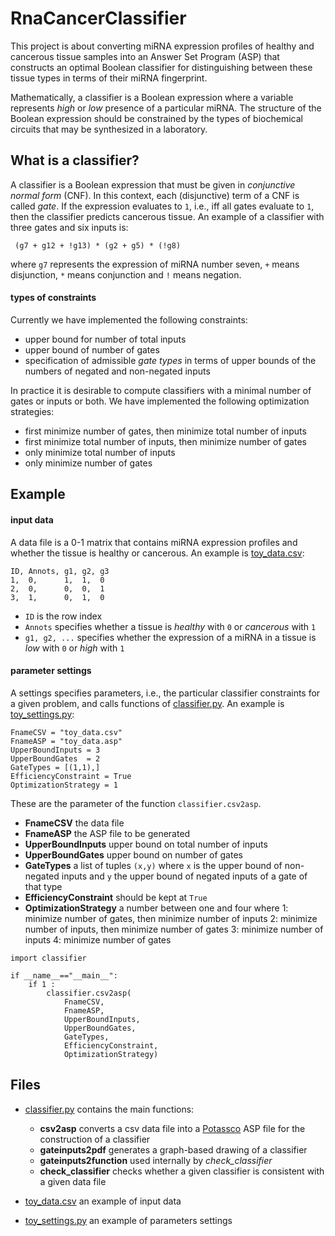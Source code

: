# RnaCancerClassifier
This project is about converting miRNA expression profiles of healthy and cancerous tissue samples into an Answer Set Program (ASP)
that constructs an optimal Boolean classifier for distinguishing between these tissue types in terms of their miRNA fingerprint.

Mathematically, a classifier is a Boolean expression where a variable represents _high_ or _low_ presence of a particular miRNA.
The structure of the Boolean expression should be constrained by the types of biochemical circuits that may be synthesized in a laboratory.


## What is a classifier?
A classifier is a Boolean expression that must be given in _conjunctive normal form_ (CNF).
In this context, each (disjunctive) term of a CNF is called _gate_.
If the expression evaluates to `1`, i.e.,  iff all gates evaluate to `1`, then the classifier predicts cancerous tissue.
An example of a classifier with three gates and six inputs is:

```
 (g7 + g12 + !g13) * (g2 + g5) * (!g8)
```
where `g7` represents the expression of miRNA number seven, `+` means disjunction, `*` means conjunction and `!` means negation.


#### types of constraints
Currently we have implemented the following constraints:

 * upper bound for number of total inputs
 * upper bound of number of gates
 * specification of admissible _gate types_ in terms of upper bounds of the numbers of negated and non-negated inputs
 
In practice it is desirable to compute classifiers with a minimal number of gates or inputs or both.
We have implemented the following optimization strategies:

 * first minimize number of gates, then minimize total number of inputs
 * first minimize total number of inputs, then minimize number of gates
 * only minimize total number of inputs
 * only minimize number of gates

 

## Example
#### input data
A data file is a 0-1 matrix that contains miRNA expression profiles and whether the tissue is healthy or cancerous.
An example is [toy_data.csv](./toy_data.csv):

```
ID, Annots, g1, g2, g3
1,  0,      1,  1,  0
2,  0,      0,  0,  1
3,  1,      0,  1,  0
```
 * `ID` is the row index
 * `Annots` specifies whether a tissue is _healthy_ with `0` or _cancerous_ with `1`
 * `g1, g2, ...` specifies whether the expression of a miRNA in a tissue is _low_ with `0` or _high_ with `1`
 

#### parameter settings
A settings specifies parameters, i.e., the particular classifier constraints for a given problem, and calls functions of [classifier.py](./classifier.py).
An example is [toy_settings.py](./toy_settings.py):

```
FnameCSV = "toy_data.csv"
FnameASP = "toy_data.asp"
UpperBoundInputs = 3
UpperBoundGates  = 2
GateTypes = [(1,1),]
EfficiencyConstraint = True
OptimizationStrategy = 1
```

These are the parameter of the function `classifier.csv2asp`.

 * **FnameCSV** the data file
 * **FnameASP** the ASP file to be generated
 * **UpperBoundInputs** upper bound on total number of inputs
 * **UpperBoundGates** upper bound on number of gates
 * **GateTypes** a list of tuples `(x,y)` where `x` is the upper bound of non-negated inputs and `y` the upper bound of negated inputs of a gate of that type
 * **EfficiencyConstraint** should be kept at `True`
 * **OptimizationStrategy** a number between one and four where
   1: minimize number of gates, then minimize number of inputs
   2: minimize number of inputs, then minimize number of gates
   3: minimize number of inputs
   4: minimize number of gates



```
import classifier

if __name__=="__main__":
    if 1 :
        classifier.csv2asp(
            FnameCSV,
            FnameASP,
            UpperBoundInputs,
            UpperBoundGates,
            GateTypes,
            EfficiencyConstraint,
            OptimizationStrategy)
```



## Files

 * [classifier.py](./classifier.py) contains the main functions:
   * **csv2asp** converts a csv data file into a [Potassco](http://potassco.sourceforge.net) ASP file for the construction of a classifier
   * **gateinputs2pdf** generates a graph-based drawing of a classifier
   * **gateinputs2function** used internally by _check\_classifier_
   * **check\_classifier** checks whether a given classifier is consistent with a given data file
 
 * [toy_data.csv](./toy_data.csv) an example of input data  
 * [toy_settings.py](./toy_settings.py) an example of parameters settings
